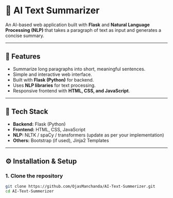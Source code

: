 # 📝 AI Text Summarizer

An AI-based web application built with **Flask** and **Natural Language Processing (NLP)** that takes a paragraph of text as input and generates a concise summary.

---

## 📌 Features
- Summarize long paragraphs into short, meaningful sentences.
- Simple and interactive web interface.
- Built with **Flask (Python)** for backend.
- Uses **NLP libraries** for text processing.
- Responsive frontend with **HTML, CSS, and JavaScript**.

---

## 🚀 Tech Stack
- **Backend:** Flask (Python)
- **Frontend:** HTML, CSS, JavaScript
- **NLP:** NLTK / spaCy / transformers (update as per your implementation)
- **Others:** Bootstrap (if used), Jinja2 Templates

---

## ⚙️ Installation & Setup

### 1. Clone the repository
```bash
git clone https://github.com/OjasManchanda/AI-Text-Summerizer.git
cd AI-Text-Summerizer
